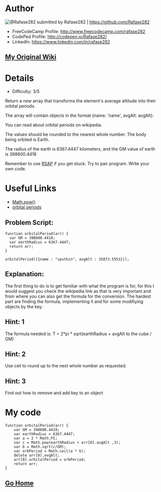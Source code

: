 # Author

![@Rafase282](https://avatars0.githubusercontent.com/Rafase282?&s=128) submitted by Rafase282 | https://github.com/Rafase282

* FreeCodeCamp Profile: http://www.freecodecamp.com/rafase282
* CodePed Profile: http://codepen.io/Rafase282/
* LinkedIn: https://www.linkedin.com/in/rafase282

## [My Original Wiki](http://rafase282.github.io/My-FreeCodeCamp-Code/)

# Details

* Difficulty: 3/5

Return a new array that transforms the element's average altitude into their orbital periods.

The array will contain objects in the format {name: 'name', avgAlt: avgAlt}.

You can read about orbital periods on wikipedia.

The values should be rounded to the nearest whole number. The body being orbited is Earth.

The radius of the earth is 6367.4447 kilometers, and the GM value of earth is 398600.4418

Remember to use [RSAP](http://www.freecodecamp.com/field-guide/how-do-i-get-help-when-I-get-stuck) if you get stuck. Try to pair program. Write your own code.


# Useful Links

* [Math.pow()](https://developer.mozilla.org/en-US/docs/Web/JavaScript/Reference/Global_Objects/Math/pow)
* [orbital periods](http://en.wikipedia.org/wiki/Orbital_period)

## Problem Script:

```
function orbitalPeriod(arr) {
  var GM = 398600.4418;
  var earthRadius = 6367.4447;
  return arr;
}

orbitalPeriod([{name : "sputkin", avgAlt : 35873.5553}]);
```

## Explanation:

The first thing to do is to get familiar with what the program is for, for this I would suggest you check the wikipedia link as that is very important and from where you can also get the formula for the conversion. The hardest part are finding the formula, implementing it and for some modifiying objects by the key.

## Hint: 1

The formula needed is: T = 2*pi * sqrt(earthRadius + avgAlt to the cube / GM)

## Hint: 2
Use ceil to round up to the next whole number as requested.

## Hint: 3
Find out how to remove and add key to an object

# My code

```
function orbitalPeriod(arr) {
	var GM = 398600.4418;
	var earthRadius = 6367.4447;
	var a = 2 * Math.PI;
	var c = Math.pow(earthRadius + arr[0].avgAlt ,3);
	var b = Math.sqrt(c/GM);
	var orbPeriod = Math.ceil(a * b);
	delete arr[0].avgAlt;
	arr[0].orbitalPeriod = orbPeriod;
	return arr;
}
```

## [Go Home](https://github.com/Rafase282/My-FreeCodeCamp-Code/wiki)